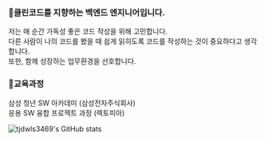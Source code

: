 ### 👋클린코드를 지향하는 백엔드 엔지니어입니다.
저는 매 순간 가독성 좋은 코드 작성을 위해 고민합니다.</br>
다른 사람이 나의 코드를 봤을 때 쉽게 읽히도록 코드를 작성하는 것이 중요하다고 생각합니다.</br>
또한, 함께 성장하는 업무환경을 선호합니다.

### 🌱교육과정
삼성 청년 SW 아카데미 (삼성전자주식회사)</br>
응용 SW 융합 프로젝트 과정 (렉토피아)

![tjdwls3469's GitHub stats](https://github-readme-stats.vercel.app/api?username=anuraghazra&show_icons=true)

<!--
**tjdwls3469/tjdwls3469** is a ✨ _special_ ✨ repository because its `README.md` (this file) appears on your GitHub profile.

Here are some ideas to get you started:

- 🔭 I’m currently working on ...
- 🌱 I’m currently learning ...
- 👯 I’m looking to collaborate on ...
- 🤔 I’m looking for help with ...
- 💬 Ask me about ...
- 📫 How to reach me: ...
- 😄 Pronouns: ...
- ⚡ Fun fact: ...
-->
